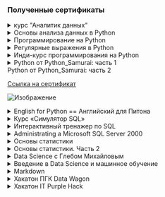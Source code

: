 ### Полученные сертификаты

<details>
<summary>курс "Аналитик данных"</summary>
  
[Ссылка на сертификат](https://lab.karpov.courses/certificate/2136b186-a820-4b6d-8085-e82ff8ced682/)

![Изображение](DA_ru.jpg)
[Пройденные модули и темы](DA_ru_sprav.pdf)
</details>

<details>
<summary>Основы анализа данных в Python</summary>
  
[Ссылка на сертификат](https://stepik.org/cert/2128295)

![Изображение](https://stepik.org/certificate/19162fe7fd1b57890e5eda973a0641255fc76a56.png)
</details>

<details>
<summary>Программирование на Python</summary>
  
[Ссылка на сертификат](https://stepik.org/cert/1771890)

![Изображение](https://stepik.org/certificate/3dd5148c13262e068112827eec861178c08f6edb.png)
</details>

<details>
<summary>Регулярные выражения в Python</summary>
  
[Ссылка на сертификат](https://stepik.org/cert/2094576)

![Изображение](https://stepik.org/certificate/099267e39b2bfbd355715faba52b432ee1b0a752.png)
</details>

<details>
<summary>Инди-курс программирования на Python</summary>
  
[Ссылка на сертификат](https://stepik.org/cert/2029144)

![Изображение](https://stepik.org/certificate/c2d463e290cb7c00a6fd4171b30f836895feaf75.png)
</details>

<details>
<summary>Python от Python_Samurai: часть 1</summary>
  
[Ссылка на сертификат](https://stepik.org/cert/2511297)

![Изображение](https://stepik.org/certificate/7a5a81fe5635d2817d270c4a66d00b407063ac72.png)
</details>

<summary>Python от Python_Samurai: часть 2</summary>
  
[Ссылка на сертификат](https://stepik.org/cert/2545589)

![Изображение](https://stepik.org/certificate/7205e8311e0a66854da4f5f87b6927e3c4ce0328.png)
</details>

<details>
<summary>English for Python == Английский для Питона</summary>
  
[Ссылка на сертификат](https://stepik.org/cert/2446670)

![Изображение](https://stepik.org/certificate/97f87ec4f2d4fb05913fbada7332a05efdb2dca6.png)
</details>

<details>
<summary>Курс «Симулятор SQL»</summary>
  
[Ссылка на сертификат](https://lab.karpov.courses/certificate/79276846-96f3-44d9-a4cd-f3503bac22dc/)

![Изображение](Karpov_Симулятор_SQL_ru.jpg)
</details>

<details>
<summary>Интерактивный тренажер по SQL</summary>
  
[Ссылка на сертификат](https://stepik.org/cert/2041692)

![Изображение](https://stepik.org/certificate/18836e28e680b6f092666c066ca9830f7b3c39e0.png)
</details>

<details>
<summary>Administrating a Microsoft SQL Server 2000</summary>

![Изображение](sert_SQL_serv2K.jpg)
</details>

<details>
<summary>Основы статистики</summary>
  
[Ссылка на сертификат](https://stepik.org/cert/1729653)

![Изображение](https://stepik.org/certificate/f00a96c473130a328c00b343dafe063127853943.png)
</details>

<details>
<summary>Основы статистики. Часть 2</summary>
  
[Ссылка на сертификат](https://stepik.org/cert/1809967)

![Изображение](https://stepik.org/certificate/3c4a2d9bd03cca7d40b7c9d6eceb50f54aed532a.png)
</details>

<details>
<summary>Data Science с Глебом Михайловым</summary>
  
[Ссылка на сертификат](https://stepik.org/cert/2034093)

![Изображение](https://stepik.org/certificate/fed4278f6c6f31c3b3204f8511040056db7b3343.png)
</details>

<details>
<summary>Введение в Data Science и машинное обучение</summary>
  
[Ссылка на сертификат](https://stepik.org/cert/1968566)

![Изображение](https://stepik.org/certificate/bcf535ecc455c415fbc02d75119b31459dd690d5.png)
</details>

<details>
<summary>Markdown</summary>
  
[Ссылка на сертификат](https://stepik.org/cert/2521813)

![Изображение](https://stepik.org/certificate/a909bd8a83b8df51a78f019667a44e70306354a4.png)
</details>

<details>
<summary>Хакатон ПГК Data Wagon</summary>
  
[Ссылка на сертификат](sert_Hakaton-PGK.pdf)

![Изображение](sert_Hakaton-PGK.jpg)
</details>

<details>
<summary>Хакатон IT Purple Hack</summary>
  
[Ссылка на сертификат](sert_Hakaton-Purple.pdf)

![Изображение](sert_Hakaton-Purple.jpg)
</details>
